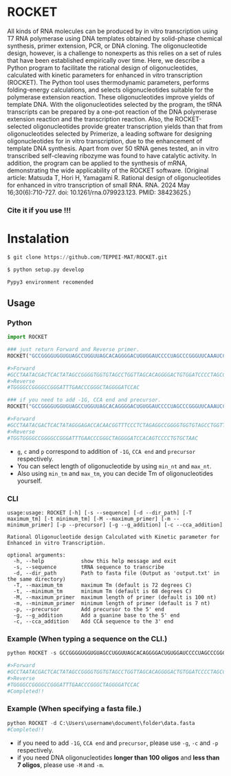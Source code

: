 # ROCKET
All kinds of RNA molecules can be produced by in vitro transcription using T7 RNA polymerase using DNA templates obtained by solid-phase chemical synthesis, primer extension, PCR, or DNA cloning. The oligonucleotide design, however, is a challenge to nonexperts as this relies on a set of rules that have been established empirically over time. Here, we describe a Python program to facilitate the rational design of oligonucleotides, calculated with kinetic parameters for enhanced in vitro transcription (ROCKET). The Python tool uses thermodynamic parameters, performs folding-energy calculations, and selects oligonucleotides suitable for the polymerase extension reaction. These oligonucleotides improve yields of template DNA. With the oligonucleotides selected by the program, the tRNA transcripts can be prepared by a one-pot reaction of the DNA polymerase extension reaction and the transcription reaction. Also, the ROCKET-selected oligonucleotides provide greater transcription yields than that from oligonucleotides selected by Primerize, a leading software for designing oligonucleotides for in vitro transcription, due to the enhancement of template DNA synthesis. Apart from over 50 tRNA genes tested, an in vitro transcribed self-cleaving ribozyme was found to have catalytic activity. In addition, the program can be applied to the synthesis of mRNA, demonstrating the wide applicability of the ROCKET software.
(Original article: Matsuda T, Hori H, Yamagami R. Rational design of oligonucleotides for enhanced in vitro transcription of small RNA. RNA. 2024 May 16;30(6):710-727. doi: 10.1261/rna.079923.123. PMID: 38423625.)

### __Cite it if you use !!!__

# Instalation
```python
$ git clone https://github.com/TEPPEI-MAT/ROCKET.git

$ python setup.py develop
```
`Pypy3 environment recomended`
## Usage

### Python
```python
import ROCKET

### just return Forward and Reverse primer.
ROCKET("GCCGGGGUGGUGUAGCCUGGUUAGCACAGGGGACUGUGGAUCCCCUAGCCCGGGUUCAAAUCCCGGCCCCGGCCCCA")

#>Forward
#GCCTAATACGACTCACTATAGCCGGGGTGGTGTAGCCTGGTTAGCACAGGGGACTGTGGATCCCCTAGCCCGGGTTCAAATCCC
#>Reverse
#TGGGGCCGGGGCCGGGATTTGAACCCGGGCTAGGGGATCCAC

### if you need to add -1G, CCA end and precursor.
ROCKET("GCCGGGGUGGUGUAGCCUGGUUAGCACAGGGGACUGUGGAUCCCCUAGCCCGGGUUCAAAUCCCGGCCCCGGCCCCA",g=True, c=True, p=True )

#>Forward
#GCCTAATACGACTCACTATAGGGAGACCACAACGGTTTCCCTCTAGAGGCCGGGGTGGTGTAGCCTGGTTAGCACAGGGGACTGTGGATCCCCTAGC
#>Reverse
#TGGTGGGGCCGGGGCCGGGATTTGAACCCGGGCTAGGGGATCCACAGTCCCCTGTGCTAAC
```
* `g`, `c` and `p` correspond to addition of `-1G`, `CCA end` and `precursor` respectively.
* You can select length of oligonucleotide by using `min_nt` and `max_nt`.
* Also using `min_tm` and `max_tm`, you can decide Tm of oligonucleotides yourself.
 
### CLI
```
usage:usage: ROCKET [-h] [-s --sequence] [-d --dir_path] [-T maximum_tm] [-t minimum_tm] [-M --maximum_primer] [-m --minimum_primer] [-p --precursor] [-g --g_addition] [-c --cca_addition]

Rational Oligonucleotide design Calculated with Kinetic parameter for Enhanced in vitro Transcription.

optional arguments:
  -h, --help            show this help message and exit
  -s, --sequence        tRNA sequence to transcribe
  -d, --dir_path        Path to fasta file (Output as 'output.txt' in the same directory)
  -T, --maximum_tm      maximum Tm (default is 72 degrees C)
  -t, --minimum_tm      minimum Tm (default is 68 degrees C)
  -M, --maximum_primer  maximum length of primer (default is 100 nt)
  -m, --minimum_primer  minimum length of primer (default is 7 nt)
  -p, --precursor       Add precursor to the 5' end
  -g, --g_addition      Add a guanine base to the 5' end
  -c, --cca_addition    Add CCA sequence to the 3' end
``` 
### Example (When typing a sequence on the CLI.)
```python
python ROCKET -s GCCGGGGUGGUGUAGCCUGGUUAGCACAGGGGACUGUGGAUCCCCUAGCCCGGGUUCAAAUCCCGGCCCCGGCCCCA

#>Forward
#GCCTAATACGACTCACTATAGCCGGGGTGGTGTAGCCTGGTTAGCACAGGGGACTGTGGATCCCCTAGCCCGGGTTCAAATCCC
#>Reverse
#TGGGGCCGGGGCCGGGATTTGAACCCGGGCTAGGGGATCCAC
#Completed!!
```
### Example (When specifying a fasta file.)
```python
python ROCKET -d C:\Users\username\document\folder\data.fasta
#Completed!!
```
* if you need to add `-1G`, `CCA end` and `precursor`, please use `-g`, `-c` and `-p` respectively.
* if you need DNA oligonucleotides **longer than 100 oligos** and **less than 7 oligos**, please use `-M` and `-m`.
